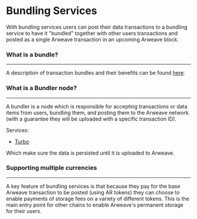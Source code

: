 # Bundling Services

With bundling services users can post their data transactions to a bundling service to have it "bundled" together with other users transactions and posted as a single Arweave transaction in an upcoming Arweave block.


### What is a bundle?

---

A description of transaction bundles and their benefits can be found [here](/concepts/bundles.md).

### What is a Bundler node?

---

A bundler is a node which is responsible for accepting transactions or data items from users, bundling them, and posting them to the Arweave network (with a guarantee they will be uploaded with a specific transaction ID).

Services:

- [Turbo](https://github.com/ardriveapp/turbo-upload-service/)

Which make sure the data is persisted until it is uploaded to Arweave.

### Supporting multiple currencies

---

A key feature of bundling services is that because they pay for the base Arweave transaction to be posted (using AR tokens) they can choose to enable payments of storage fees on a variety of different tokens. This is the main entry point for other chains to enable Arweave's permanent storage for their users.
